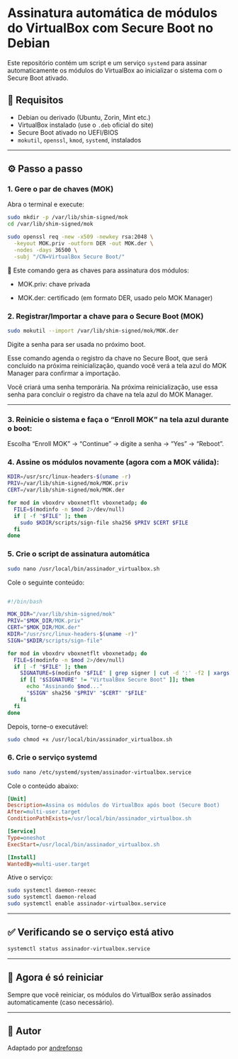 # Assinatura automática de módulos do VirtualBox com Secure Boot no Debian

Este repositório contém um script e um serviço `systemd` para assinar automaticamente os módulos do VirtualBox ao inicializar o sistema com o Secure Boot ativado.

## 🔐 Requisitos

- Debian ou derivado (Ubuntu, Zorin, Mint etc.)
- VirtualBox instalado (use o `.deb` oficial do site)
- Secure Boot ativado no UEFI/BIOS
- `mokutil`, `openssl`, `kmod`, `systemd`, instalados

---

## ⚙️ Passo a passo

### 1. Gere o par de chaves (MOK)

Abra o terminal e execute:

```bash
sudo mkdir -p /var/lib/shim-signed/mok
cd /var/lib/shim-signed/mok

sudo openssl req -new -x509 -newkey rsa:2048 \
  -keyout MOK.priv -outform DER -out MOK.der \
  -nodes -days 36500 \
  -subj "/CN=VirtualBox Secure Boot/"

```
🔐 Este comando gera as chaves para assinatura dos módulos:

- MOK.priv: chave privada

- MOK.der: certificado (em formato DER, usado pelo MOK Manager)

### 2. Registrar/Importar a chave para o Secure Boot (MOK)

```bash
sudo mokutil --import /var/lib/shim-signed/mok/MOK.der
```
Digite a senha para ser usada no próximo boot.

Esse comando agenda o registro da chave no Secure Boot, que será concluído na próxima reinicialização, quando você verá a tela azul do MOK Manager para confirmar a importação.

Você criará uma senha temporária. Na próxima reinicialização, use essa senha para concluir o registro da chave na tela azul do MOK Manager.

---


### 3. Reinicie o sistema e faça o “Enroll MOK” na tela azul durante o boot:

Escolha “Enroll MOK” → “Continue” → digite a senha → “Yes” → “Reboot”.

### 4. Assine os módulos novamente (agora com a MOK válida):

```sh
KDIR=/usr/src/linux-headers-$(uname -r)
PRIV=/var/lib/shim-signed/mok/MOK.priv
CERT=/var/lib/shim-signed/mok/MOK.der

for mod in vboxdrv vboxnetflt vboxnetadp; do
  FILE=$(modinfo -n $mod 2>/dev/null)
  if [ -f "$FILE" ]; then
    sudo $KDIR/scripts/sign-file sha256 $PRIV $CERT $FILE
  fi
done
```


### 5. Crie o script de assinatura automática

```bash
sudo nano /usr/local/bin/assinador_virtualbox.sh
```

Cole o seguinte conteúdo:

```bash

#!/bin/bash

MOK_DIR="/var/lib/shim-signed/mok"
PRIV="$MOK_DIR/MOK.priv"
CERT="$MOK_DIR/MOK.der"
KDIR="/usr/src/linux-headers-$(uname -r)"
SIGN="$KDIR/scripts/sign-file"

for mod in vboxdrv vboxnetflt vboxnetadp; do
  FILE=$(modinfo -n $mod 2>/dev/null)
  if [ -f "$FILE" ]; then
    SIGNATURE=$(modinfo "$FILE" | grep signer | cut -d ':' -f2 | xargs)
    if [[ "$SIGNATURE" != "VirtualBox Secure Boot" ]]; then
      echo "Assinando $mod..."
      "$SIGN" sha256 "$PRIV" "$CERT" "$FILE"
    fi
  fi
done
```

Depois, torne-o executável:

```bash
sudo chmod +x /usr/local/bin/assinador_virtualbox.sh
```

### 6. Crie o serviço systemd

```bash
sudo nano /etc/systemd/system/assinador-virtualbox.service
```

Cole o conteúdo abaixo:

```ini
[Unit]
Description=Assina os módulos do VirtualBox após boot (Secure Boot)
After=multi-user.target
ConditionPathExists=/usr/local/bin/assinador_virtualbox.sh

[Service]
Type=oneshot
ExecStart=/usr/local/bin/assinador_virtualbox.sh

[Install]
WantedBy=multi-user.target

```

Ative o serviço:

```bash
sudo systemctl daemon-reexec
sudo systemctl daemon-reload
sudo systemctl enable assinador-virtualbox.service
```


---

## ✅ Verificando se o serviço está ativo

```bash
systemctl status assinador-virtualbox.service
```

---

## 🔁 Agora é só reiniciar

Sempre que você reiniciar, os módulos do VirtualBox serão assinados automaticamente (caso necessário).

---

## 👤 Autor

Adaptado por [andrefonso](https://github.com/andrefonso)
